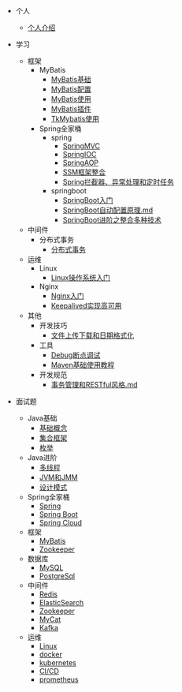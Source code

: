 <!-- docs/_sidebar.md --> 

* 个人
  * [个人介绍](zh-cn/个人/个人介绍.md)

* 学习
  * 框架
    * MyBatis
      * [MyBatis基础](zh-cn/学习/框架/mybatis/Mybatis01-基础.md)
      * [MyBatis配置](zh-cn/学习/框架/mybatis/MyBatis配置和映射.md)
      * [MyBatis使用](zh-cn/学习/框架/mybatis/动态SQL和关系映射.md)
      * [MyBatis插件](zh-cn/学习/框架/mybatis/Mybatis缓存、逆向工程和插件.md)
      * [TkMybatis使用](zh-cn/学习/框架/mybatis/TkMybatis使用.md)
    * Spring全家桶
      * spring
        * [SpringMVC](zh-cn/学习/框架/spring全家桶/spring/SpringMVC.md)
        * [SpringIOC](zh-cn/学习/框架/spring全家桶/spring/SpringIOC.md)
        * [SpringAOP](zh-cn/学习/框架/spring全家桶/spring/SpringAOP.md)
        * [SSM框架整合](zh-cn/学习/框架/spring全家桶/spring/SSM框架整合.md)
        * [Spring拦截器、异常处理和定时任务](zh-cn/学习/框架/spring全家桶/spring/Spring拦截器、异常处理和定时任务.md)
      * springboot
        * [SpringBoot入门](zh-cn/学习/框架/spring全家桶/springboot/SpringBoot入门.md)
        * [SpringBoot自动配置原理.md](zh-cn/学习/框架/spring全家桶/springboot/SpringBoot自动配置原理.md)
        * [SpringBoot进阶之整合多种技术](zh-cn/学习/框架/spring全家桶/springboot/SpringBoot进阶之整合多种技术.md)
  * 中间件
    * 分布式事务
      * [分布式事务](zh-cn/学习/中间件/分布式事务.md)
  * 运维
    * Linux
      * [Linux操作系统入门](zh-cn/学习/运维/linux/Linux操作系统入门.md)
    * Nginx
      * [Nginx入门](zh-cn/学习/运维/nginx/Nginx入门.md)
      * [Keepalived实现高可用](zh-cn/学习/运维/nginx/Keepalived实现高可用.md)
  * 其他
    * 开发技巧
      * [文件上传下载和日期格式化](zh-cn/学习/工具与其他/小技巧/文件上传下载和日期格式化.md)
    * 工具
      * [Debug断点调试](zh-cn/学习/工具与其他/工具/Debug断点调试.md)
      * [Maven基础使用教程](zh-cn/学习/工具与其他/工具/Maven基础使用教程.md)
    * 开发规范
      * [事务管理和RESTful风格.md](zh-cn/学习/工具与其他/开发规范/事务管理和RESTful风格.md)

* 面试题
  * Java基础
    * [基础概念](zh-cn/面试题/Java基础/Java面试题.md)
    * [集合框架](zh-cn/面试题/Java基础/集合类面试题.md)
    * [枚举](zh-cn/面试题/Java基础/枚举面试题.md)
  * Java进阶
    * [多线程](zh-cn/面试题/Java进阶/多线程面试题.md)
    * [JVM和JMM](zh-cn/面试题/Java进阶/JVM和JMM面试题.md)
    * [设计模式](zh-cn/面试题/Java进阶/设计模式面试题.md)
  * Spring全家桶
    * [Spring](zh-cn/面试题/Java进阶/spring面试题.md)
    * [Spring Boot](zh-cn/面试题/Java进阶/SpringBoot面试题.md)
    * [Spring Cloud](zh-cn/面试题/Java进阶/SpringCloud面试题.md)
  * 框架
    * [MyBatis](zh-cn/面试题/开发框架/MyBatis面试题.md)
    * [Zookeeper](zh-cn/面试题/中间件/Zookeeper面试题.md)
  * 数据库
    * [MySQL](zh-cn/面试题/数据库/MySQL面试题.md)
    * [PostgreSql](zh-cn/面试题/数据库/PostgreSql面试题.md)
  * 中间件
    * [Redis](zh-cn/面试题/中间件/Redis面试题.md)
    * [ElasticSearch](zh-cn/面试题/中间件/ElasticSearch面试题.md)
    * [Zookeeper](zh-cn/面试题/中间件/Zookeeper面试题.md)
    * [MyCat](zh-cn/面试题/中间件/MyCat面试题.md)
    * [Kafka](zh-cn/面试题/中间件/Kafka面试题.md)
  * 运维
    * [Linux](zh-cn/面试题/运维/Linux面试题.md)
    * [docker](zh-cn/面试题/运维/docker面试题.md)
    * [kubernetes](zh-cn/面试题/运维/kubernetes面试题.md)
    * [CI/CD](zh-cn/面试题/运维/CI_CD面试题.md)
    * [prometheus](zh-cn/面试题/运维/prometheus面试题.md)